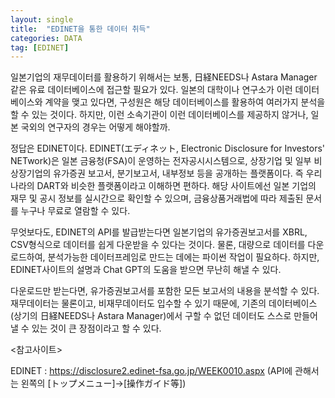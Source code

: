 ```yaml
---
layout: single
title:  "EDINET을 통한 데이터 취득"
categories: DATA
tag: [EDINET] 
---
```


일본기업의 재무데이터를 활용하기 위해서는 보통, 日経NEEDS나 Astara Manager 같은 유료 데이터베이스에 접근할 필요가 있다. 일본의 대학이나 연구소가 이런 데이터베이스와 계약을 맺고 있다면, 구성원은 해당 데이터베이스를 활용하여 여러가지 분석을 할 수 있는 것이다. 하지만, 이런 소속기관이 이런 데이터베이스를 제공하지 않거나, 일본 국외의 연구자의 경우는 어떻게 해야할까.

정답은 EDINET이다. EDINET(エディネット, Electronic Disclosure for Investors' NETwork)은 일본 금융청(FSA)이 운영하는 전자공시시스템으로, 상장기업 및 일부 비상장기업의 유가증권 보고서, 분기보고서, 내부정보 등을 공개하는 플랫폼이다. 즉 우리나라의 DART와 비슷한 플랫폼이라고 이해하면 편하다. 해당 사이트에선 일본 기업의 재무 및 공시 정보를 실시간으로 확인할 수 있으며, 금융상품거래법에 따라 제출된 문서를 누구나 무료로 열람할 수 있다.

무엇보다도, EDINET의 API를 발급받는다면 일본기업의 유가증권보고서를 XBRL, CSV형식으로 데이터를 쉽게 다운받을 수 있다는 것이다. 물론, 대량으로 데이터를 다운로드하여, 분석가능한 데이터프레임로 만드는 데에는 파이썬 작업이 필요하다. 하지만, EDINET사이트의 설명과 Chat GPT의 도움을 받으면 무난히 해낼 수 있다. 

다운로드만 받는다면, 유가증권보고서를 포함한 모든 보고서의 내용을 분석할 수 있다. 재무데이터는 물론이고, 비재무데이터도 입수할 수 있기 때문에, 기존의 데이터베이스(상기의 日経NEEDS나 Astara Manager)에서 구할 수 없던 데이터도 스스로 만들어 낼 수 있는 것이 큰 장점이라고 할 수 있다. 



<참고사이트>

EDINET : https://disclosure2.edinet-fsa.go.jp/WEEK0010.aspx
(API에 관해서는 왼쪽의 [トップメニュー]→[操作ガイド等])